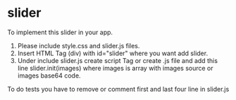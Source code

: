 # slider

To implement this slider in your app.

1. Please include style.css and slider.js files.
2. Insert HTML Tag (div) with id="slider" where you want add slider.
3. Under include slider.js create script Tag or create .js file and add this line 
  		slider.init(images) 
  where images is array with images source or images base64 code.

To do tests you have to remove or comment first and last four line in slider.js